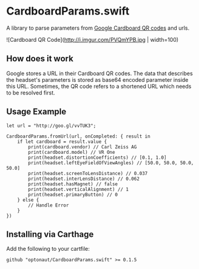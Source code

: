 # CardboardParams.swift

A library to parse parameters from [Google Cardboard QR codes](https://support.google.com/cardboard/manufacturers/answer/6321873?hl=en) and urls. 

![Cardboard QR Code](http://i.imgur.com/PVQmYPB.jpg | width=100)

## How does it work

Google stores a URL in their Cardboard QR codes. The data that describes the headset's parameters is stored as base64 encoded parameter inside this URL. Sometimes, the QR code
refers to a shortened URL which needs to be resolved first.

## Usage Example

```
let url = "http://goo.gl/vvTUK3";

CardboardParams.fromUrl(url, onCompleted: { result in
    if let cardboard = result.value {
        print(cardboard.vendor) // Carl Zeiss AG
        print(cardboard.model) // VR One
        print(headset.distortionCoefficients) // [0.1, 1.0]
        print(headset.leftEyeFieldOfViewAngles) // [50.0, 50.0, 50.0, 50.0]
        print(headset.screenToLensDistance) // 0.037
        print(headset.interLensDistance) // 0.062
        print(headset.hasMagnet) // false
        print(headset.verticalAlignment) // 1
        print(headset.primaryButton) // 0
    } else {
        // Handle Error
    }
})
```

## Installing via Carthage

Add the following to your cartfile:

```
github "optonaut/CardboardParams.swift" >= 0.1.5
```
